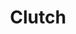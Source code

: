 ---
layout: product-page
category: womens
title: Clutch
meta: Women's clutch page with price and description
name: Clutch
image: clutch.jpg
price: $21.99
details: This clutch is perfect for a night out to hold your essentials. Made of genuine leather with a cute tassle detail and one extra inner pocket.
---